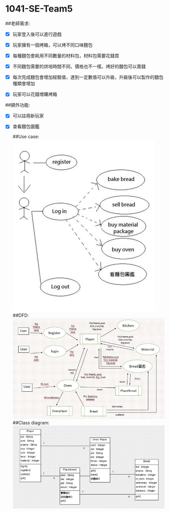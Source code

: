 # 1041-SE-Team5

##老師需求:

- [x] 玩家登入後可以進行遊戲
- [x] 玩家擁有一個烤箱，可以烤不同口味麵包

- [x] 每種麵包會耗用不同數量的材料包，材料包需要花錢買
- [x] 不同麵包需要的烘培時間不同，價格也不一樣。烤好的麵包可以賣錢
- [x] 每次完成麵包會增加經驗值，達到一定數值可以升級，升級後可以製作的麵包種類會增加

- [x] 玩家可以花錢增購烤箱

 ##額外功能:
 
- [x] 可以註冊新玩家
- [x] 查看麵包圖鑑
  
  ##Use case:
  ![GitHub Logo](https://github.com/NCNU-OpenSource/1041-SE-Team5/blob/master/Use%20Case.jpg)<br>
  ##DFD:
 ![GitHub Logo](https://github.com/NCNU-OpenSource/1041-SE-Team5/blob/master/DFD.JPG)<br>
  ##Class diagram:
  ![GitHub Logo](https://github.com/NCNU-OpenSource/1041-SE-Team5/blob/master/Class%20Diagram.jpg)<br>
